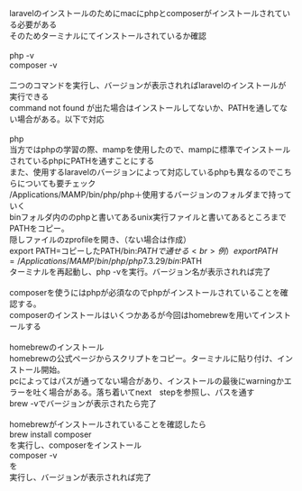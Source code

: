 laravelのインストールのためにmacにphpとcomposerがインストールされている必要がある
<br>
そのためターミナルにてインストールされているか確認
<br>
<br>
php -v
<br>
composer -v
<br>
<br>
二つのコマンドを実行し、バージョンが表示されればlaravelのインストールが実行できる
<br>
command not found が出た場合はインストールしてないか、PATHを通してない場合がある。以下で対応
<br>
<br>
php
<br>
当方ではphpの学習の際、mampを使用したので、mampに標準でインストールされているphpにPATHを通すことにする
<br>
また、使用するlaravelのバージョンによって対応しているphpも異なるのでこちらについても要チェック
<br>
/Applications/MAMP/bin/php/php＋使用するバージョンのフォルダまで持っていく
<br>
binフォルダ内ののphpと書いてあるunix実行ファイルと書いてあるところまでPATHをコピー。
<br>
隠しファイルのzprofileを開き、（ない場合は作成）
<br>
export PATH=コピーしたPATH/bin:$PATHで通せる
<br>
例）export PATH=/Applications/MAMP/bin/php/php7.3.29/bin:$PATH
<br>
ターミナルを再起動し、php -vを実行。バージョン名が表示されれば完了
<br>
<br>
composerを使うにはphpが必須なのでphpがインストールされていることを確認する。
<br>
composerのインストールはいくつかあるが今回はhomebrewを用いてインストールする
<br>
<br>
homebrewのインストール
<br>
homebrewの公式ページからスクリプトをコピー。ターミナルに貼り付け、インストール開始。
<br>
pcによってはパスが通ってない場合があり、インストールの最後にwarningかエラーを吐く場合がある。落ち着いてnext　stepを参照し、パスを通す
<br>
brew -vでバージョンが表示されたら完了
<br>
<br>
homebrewがインストールされていることを確認したら
<br>
brew install composer
<br>
を実行し、composerをインストール
<br>
composer -v
<br>
を
<br>
実行し、バージョンが表示されれば完了
